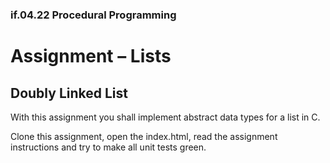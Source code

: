 ### if.04.22 Procedural Programming
# Assignment – Lists
## Doubly Linked List
With this assignment you shall implement abstract data types for a list in C.

Clone this assignment, open the index.html, read the assignment instructions and try to make all unit tests green.
